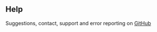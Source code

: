## Help
Suggestions, contact, support and error reporting on [GitHub](https://github.com/akb89/valencer)
